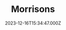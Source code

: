 ---
date: 2023-12-16T15:34:47.000Z
title: Morrisons
latitude: 52.04938134912715
longitude: 0.9546547409704537
category: checkin
---